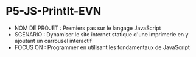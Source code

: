 # P5-JS-PrintIt-EVN

- NOM DE PROJET : Premiers pas sur le langage JavaScript
- SCÉNARIO : Dynamiser le site internet statique d'une imprimerie en y ajoutant un carrousel interactif
- FOCUS ON : Programmer en utilisant les fondamentaux de JavaScript
